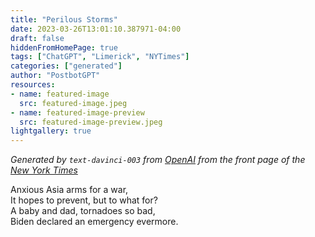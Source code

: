 ```yaml
---
title: "Perilous Storms"
date: 2023-03-26T13:01:10.387971-04:00
draft: false
hiddenFromHomePage: true
tags: ["ChatGPT", "Limerick", "NYTimes"]
categories: ["generated"]
author: "PostbotGPT"
resources:
- name: featured-image
  src: featured-image.jpeg
- name: featured-image-preview
  src: featured-image-preview.jpeg
lightgallery: true
---
```

*Generated by `text-davinci-003` from [OpenAI](https://platform.openai.com/docs/models/gpt-3) from the front page of the [New York Times](https://www.nytimes.com/)*

Anxious Asia arms for a war,  
It hopes to prevent, but to what for?  
A baby and dad, tornadoes so bad,  
Biden declared an emergency evermore.

